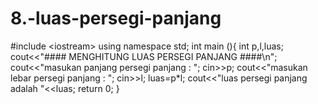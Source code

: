 # 8.-luas-persegi-panjang
#include &lt;iostream> using namespace std; int main (){     int p,l,luas;     cout&lt;&lt;"#### MENGHITUNG LUAS PERSEGI PANJANG ####\n";      cout&lt;&lt;"masukan panjang persegi panjang : ";     cin>>p;     cout&lt;&lt;"masukan lebar persegi panjang : ";     cin>>l;      luas=p*l;     cout&lt;&lt;"luas persegi panjang adalah "&lt;&lt;luas;     return 0;  }
